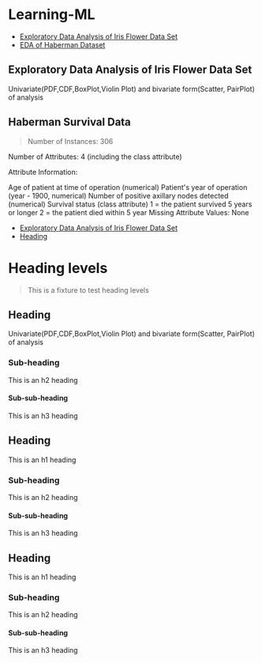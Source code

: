 # Learning-ML

 - [Exploratory Data Analysis of Iris Flower Data Set](#heading)
 - [EDA of Haberman Dataset](#heading)





<!-- toc -->

## Exploratory Data Analysis of Iris Flower Data Set

Univariate(PDF,CDF,BoxPlot,Violin Plot) and bivariate form(Scatter, PairPlot) of analysis

## Haberman Survival Data

>Number of Instances: 306

Number of Attributes: 4 (including the class attribute)

Attribute Information:

Age of patient at time of operation (numerical)
Patient's year of operation (year - 1900, numerical)
Number of positive axillary nodes detected (numerical)
Survival status (class attribute)
1 = the patient survived 5 years or longer
2 = the patient died within 5 year
Missing Attribute Values: None

- [Exploratory Data Analysis of Iris Flower Data Set](#heading)
- [Heading](#heading-1)



# Heading levels

> This is a fixture to test heading levels

<!-- toc -->

## Heading

Univariate(PDF,CDF,BoxPlot,Violin Plot) and bivariate form(Scatter, PairPlot) of analysis

### Sub-heading

This is an h2 heading

#### Sub-sub-heading

This is an h3 heading

## Heading

This is an h1 heading

### Sub-heading

This is an h2 heading

#### Sub-sub-heading

This is an h3 heading

## Heading

This is an h1 heading

### Sub-heading

This is an h2 heading

#### Sub-sub-heading

This is an h3 heading

